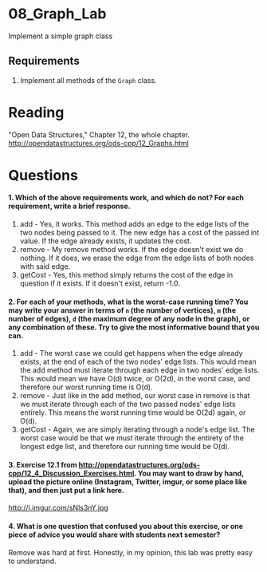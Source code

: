 08_Graph_Lab
============

Implement a simple graph class

Requirements
------------

1. Implement all methods of the `Graph` class.

Reading
=======
"Open Data Structures," Chapter 12, the whole chapter. http://opendatastructures.org/ods-cpp/12_Graphs.html

Questions
=========

#### 1. Which of the above requirements work, and which do not? For each requirement, write a brief response.

1. add - Yes, it works. This method adds an edge to the edge lists of the two nodes being passed to it. The new edge has a cost of the passed int value. If the edge already exists, it updates the cost.
2. remove - My remove method works. If the edge doesn't exist we do nothing. If it does, we erase the edge from the edge lists of both nodes with said edge.
3. getCost - Yes, this method simply returns the cost of the edge in question if it exists. If it doesn't exist, return -1.0.

#### 2. For each of your methods, what is the worst-case running time? You may write your answer in terms of `n` (the number of vertices), `m` (the number of edges), `d` (the maximum degree of any node in the graph), or any combination of these. Try to give the most informative bound that you can.

1. add - The worst case we could get happens when the edge already exists, at the end of each of the two nodes' edge lists. This would mean the add method must iterate through each edge in two nodes' edge lists. This would mean we have O(d) twice, or O(2d), in the worst case, and therefore our worst running time is O(d).
2. remove - Just like in the add method, our worst case in remove is that we must iterate through each of the two passed nodes' edge lists entirely. This means the worst running time would be O(2d) again, or O(d).
3. getCost - Again, we are simply iterating through a node's edge list. The worst case would be that we must iterate through the entirety of the longest edge list, and therefore our running time would be O(d).

#### 3. Exercise 12.1 from http://opendatastructures.org/ods-cpp/12_4_Discussion_Exercises.html. You may want to draw by hand, upload the picture online (Instagram, Twitter, imgur, or some place like that), and then just put a link here.
http://i.imgur.com/sNls3nY.jpg

#### 4. What is one question that confused you about this exercise, or one piece of advice you would share with students next semester?
Remove was hard at first. Honestly, in my opinion, this lab was pretty easy to understand.
